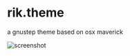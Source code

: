 rik.theme
=========

a gnustep theme based on osx maverick

![screenshot](https://dl.dropboxusercontent.com/u/3470013/theme/rik.theme.png)

